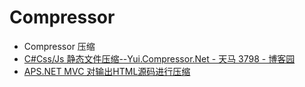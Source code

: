 # Compressor

- Compressor 压缩
- [C#Css/Js 静态文件压缩--Yui.Compressor.Net - 天马 3798 - 博客园](https://www.cnblogs.com/tianma3798/p/5466870.html)
- [APS.NET MVC 对输出HTML源码进行压缩](https://blog.csdn.net/a497785609/article/details/78354791)
